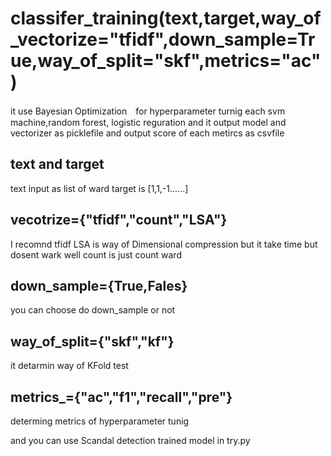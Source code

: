 # classifer_training(text,target,way_of_vectorize="tfidf",down_sample=True,way_of_split="skf",metrics="ac")

it use Bayesian Optimization　for hyperparameter turnig each svm machine,random forest, logistic reguration
and it output model and vectorizer as picklefile and output score of each metircs as csvfile



## text and target 
text input as list of ward
target is [1,1,-1......]

## vecotrize={"tfidf","count","LSA"}
I recomnd tfidf 
LSA is way of Dimensional compression but it take time but dosent wark well
count is just count ward

## down_sample={True,Fales}

you can choose do down_sample or not

## way_of_split={"skf","kf"}

it detarmin way of KFold test 

## metrics_={"ac","f1","recall","pre"}
determing metrics of hyperparameter tunig




and you can use Scandal detection trained model in try.py 


